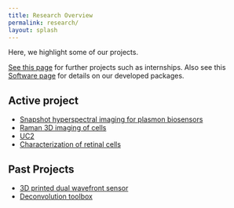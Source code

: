 ```yaml
---
title: Research Overview
permalink: research/
layout: splash
---
```


Here, we highlight some of our projects. 

[See this page](/open_positions) for further projects such as internships.
Also see this [Software page](/software) for details on our developed packages.

## Active project
* [Snapshot hyperspectral imaging for plasmon biosensors](/projects/plasmonSensing)
* [Raman 3D imaging of cells](/projects/3DRaman)
* [UC2](/projects/UC2)
* [Characterization of retinal cells](/projects/HiREsi4RPE)


## Past Projects
* [3D printed dual wavefront sensor](/project/wavefrontSensor)
* [Deconvolution toolbox](/projects/DeconvOptim)

